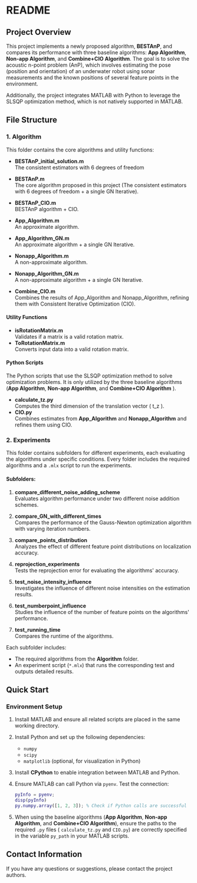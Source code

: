 # README  

## Project Overview  
This project implements a newly proposed algorithm, **BESTAnP**, and compares its performance with three baseline algorithms: **App Algorithm**, **Non-app Algorithm**, and **Combine+CIO Algorithm**. The goal is to solve the acoustic n-point problem (AnP), which involves estimating the pose (position and orientation) of an underwater robot using sonar measurements and the known positions of several feature points in the environment.  

Additionally, the project integrates MATLAB with Python to leverage the SLSQP optimization method, which is not natively supported in MATLAB.  

## File Structure  

### 1. **Algorithm**  
This folder contains the core algorithms and utility functions:  
- **BESTAnP_initial_solution.m**  
  The consistent estimators with 6 degrees of freedom

- **BESTAnP.m**  
  The core algorithm proposed in this project (The consistent estimators with 6 degrees of freedom + a single GN Iterative).  

- **BESTAnP_CIO.m**  
  BESTAnP algorithm + CIO.  

- **App_Algorithm.m**  
  An approximate algorithm. 

- **App_Algorithm_GN.m**  
  An approximate algorithm + a single GN Iterative. 

- **Nonapp_Algorithm.m**  
  A non-approximate algorithm.  

- **Nonapp_Algorithm_GN.m**  
  A non-approximate algorithm + a single GN Iterative.  

- **Combine_CIO.m**  
  Combines the results of App_Algorithm and Nonapp_Algorithm, refining them with Consistent Iterative Optimization (CIO).  

#### Utility Functions  
- **isRotationMatrix.m**  
  Validates if a matrix is a valid rotation matrix.  
- **ToRotationMatrix.m**  
  Converts input data into a valid rotation matrix.  

#### Python Scripts  
The Python scripts that use the SLSQP optimization method to solve optimization problems. It is only utilized by the three baseline algorithms (**App Algorithm**, **Non-app Algorithm**, and **Combine+CIO Algorithm** ). 

- **calculate_tz.py**  
  Computes the third dimension of the translation vector \( t_z \).  
- **CIO.py**  
  Combines estimates from **App_Algorithm** and **Nonapp_Algorithm** and refines them using CIO.  

### 2. **Experiments**  
This folder contains subfolders for different experiments, each evaluating the algorithms under specific conditions. Every folder includes the required algorithms and a `.mlx` script to run the experiments.  

#### Subfolders:  
1. **compare_different_noise_adding_scheme**  
   Evaluates algorithm performance under two different noise addition schemes.  

2. **compare_GN_with_different_times**  
   Compares the performance of the Gauss-Newton optimization algorithm with varying iteration numbers.  

3. **compare_points_distribution**  
   Analyzes the effect of different feature point distributions on localization accuracy.  

4. **reprojection_experiments**  
   Tests the reprojection error for evaluating the algorithms' accuracy.  

5. **test_noise_intensity_influence**  
   Investigates the influence of different noise intensities on the estimation results.  

6. **test_numberpoint_influence**  
   Studies the influence of the number of feature points on the algorithms' performance.  

7. **test_running_time**  
   Compares the runtime of the algorithms.  

Each subfolder includes:  
- The required algorithms from the **Algorithm** folder.  
- An experiment script (`*.mlx`) that runs the corresponding test and outputs detailed results.  

## Quick Start  

### Environment Setup  

1. Install MATLAB and ensure all related scripts are placed in the same working directory.  

2. Install Python and set up the following dependencies:  

   - `numpy`  
   - `scipy`  
   - `matplotlib` (optional, for visualization in Python)  

3. Install **CPython** to enable integration between MATLAB and Python.  

4. Ensure MATLAB can call Python via `pyenv`. Test the connection:  

   ```matlab
   pyInfo = pyenv;
   disp(pyInfo)
   py.numpy.array([1, 2, 3]); % Check if Python calls are successful
   ```

5. When using the baseline algorithms (**App Algorithm**, **Non-app Algorithm**, and **Combine+CIO Algorithm**), ensure the paths to the required `.py` files ( `calculate_tz.py` and `CIO.py`) are correctly specified in the variable `py_path` in your MATLAB scripts.

## Contact Information

If you have any questions or suggestions, please contact the project authors.

